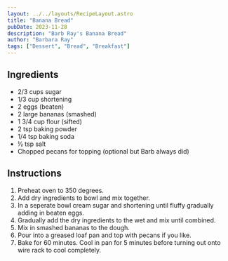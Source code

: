 ```yaml
---
layout: ../../layouts/RecipeLayout.astro
title: "Banana Bread"
pubDate: 2023-11-28
description: "Barb Ray's Banana Bread"
author: "Barbara Ray"
tags: ["Dessert", "Bread", "Breakfast"]
---
```


<h2 class='text-2xl py-4'>Ingredients</h2>
<ul class='list-disc ms-4 ps-4 py-2'>
    <li>2/3 cups sugar</li>
    <li>1/3 cup shortening</li>
    <li>2 eggs (beaten)</li>
    <li>2 large bananas (smashed)</li>
    <li>1 3/4 cup flour (sifted)</li>
    <li>2 tsp baking powder</li>
    <li>1/4 tsp baking soda</li>
    <li>½ tsp salt</li>
    <li>Chopped pecans for topping (optional but Barb always did)</li>
</ul>
<h2 class='text-2xl py-4'>Instructions</h2>
<ol class='list-decimal ms-4 ps-4 py-2'>
    <li>Preheat oven to 350 degrees.</li>
    <li>Add dry ingredients to bowl and mix together.</li>
    <li>In a seperate bowl cream sugar and shortening until fluffy gradually adding in beaten eggs.</li>
    <li>Gradually add the dry ingredients to the wet and mix until combined.</li>
    <li>Mix in smashed bananas to the dough.</li>
    <li>Pour into a greased loaf pan and top with pecans if you like.</li>
    <li>Bake for 60 minutes. Cool in pan for 5 minutes before turning out onto wire rack to cool completely.</li>
</ol>

